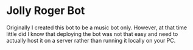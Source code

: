 # Jolly Roger Bot 

Originally I created this bot to be a music bot only. However, at that time little did I know that deploying the bot was not that easy and need to actually host it on a server rather than running it locally on your PC.
